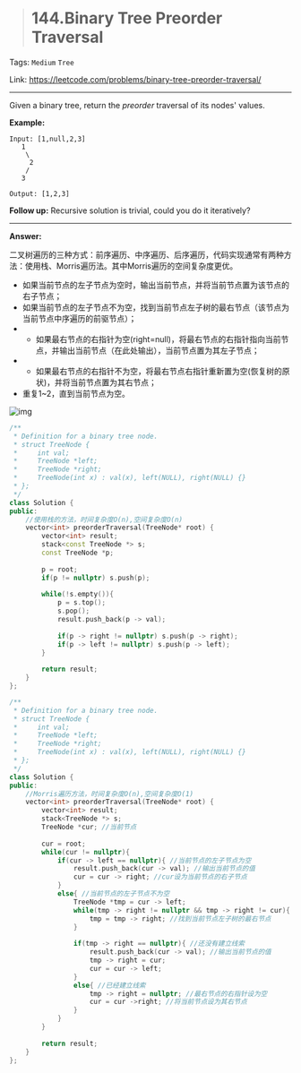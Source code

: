 > # 144.Binary Tree Preorder Traversal

Tags: `Medium` `Tree`

Link: <https://leetcode.com/problems/binary-tree-preorder-traversal/>

---

Given a binary tree, return the *preorder* traversal of its nodes' values.

**Example:**

```
Input: [1,null,2,3]
   1
    \
     2
    /
   3

Output: [1,2,3]
```

**Follow up:** Recursive solution is trivial, could you do it iteratively?

---

**Answer:**

二叉树遍历的三种方式：前序遍历、中序遍历、后序遍历，代码实现通常有两种方法：使用栈、Morris遍历法。其中Morris遍历的空间复杂度更优。

* 如果当前节点的左子节点为空时，输出当前节点，并将当前节点置为该节点的右子节点；
* 如果当前节点的左子节点不为空，找到当前节点左子树的最右节点（该节点为当前节点中序遍历的前驱节点）；
* * 如果最右节点的右指针为空(right=null)，将最右节点的右指针指向当前节点，并输出当前节点（在此处输出），当前节点置为其左子节点；
* * 如果最右节点的右指针不为空，将最右节点右指针重新置为空(恢复树的原状)，并将当前节点置为其右节点；
* 重复1~2，直到当前节点为空。

![img](https://img-blog.csdn.net/20150512213400750?watermark/2/text/aHR0cDovL2Jsb2cuY3Nkbi5uZXQveWFuZ2ZlaXNj/font/5a6L5L2T/fontsize/400/fill/I0JBQkFCMA==/dissolve/70/gravity/Center)

```c++
/**
 * Definition for a binary tree node.
 * struct TreeNode {
 *     int val;
 *     TreeNode *left;
 *     TreeNode *right;
 *     TreeNode(int x) : val(x), left(NULL), right(NULL) {}
 * };
 */
class Solution {
public:
    //使用栈的方法，时间复杂度O(n),空间复杂度O(n)
    vector<int> preorderTraversal(TreeNode* root) {
        vector<int> result;
        stack<const TreeNode *> s;
        const TreeNode *p;
        
        p = root;
        if(p != nullptr) s.push(p);
      
        while(!s.empty()){
            p = s.top();
            s.pop();
            result.push_back(p -> val);
            
            if(p -> right != nullptr) s.push(p -> right);
            if(p -> left != nullptr) s.push(p -> left);
        }
        
        return result;
    }
};
```

```c++
/**
 * Definition for a binary tree node.
 * struct TreeNode {
 *     int val;
 *     TreeNode *left;
 *     TreeNode *right;
 *     TreeNode(int x) : val(x), left(NULL), right(NULL) {}
 * };
 */
class Solution {
public:
    //Morris遍历方法，时间复杂度O(n),空间复杂度O(1)
    vector<int> preorderTraversal(TreeNode* root) {
        vector<int> result;
        stack<TreeNode *> s;
        TreeNode *cur; //当前节点
        
        cur = root;
        while(cur != nullptr){
            if(cur -> left == nullptr){ //当前节点的左子节点为空
                result.push_back(cur -> val); //输出当前节点的值
                cur = cur -> right; //cur设为当前节点的右子节点
            }
            else{ //当前节点的左子节点不为空
                TreeNode *tmp = cur -> left;
                while(tmp -> right != nullptr && tmp -> right != cur){
                    tmp = tmp -> right; //找到当前节点左子树的最右节点
                }
                
                if(tmp -> right == nullptr){ //还没有建立线索
                    result.push_back(cur -> val); //输出当前节点的值
                    tmp -> right = cur;
                    cur = cur -> left;
                }
                else{ //已经建立线索
                    tmp -> right = nullptr; //最右节点的右指针设为空 
                    cur = cur ->right; //将当前节点设为其右节点
                }
            }
        }
        
        return result;
    }
};
```

